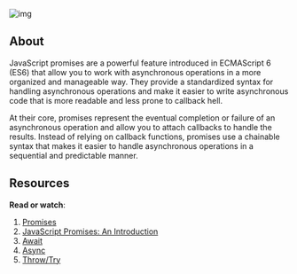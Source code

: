 ![img](https://assets.imaginablefutures.com/media/images/ALX_Logo.max-200x150.png)

## About
JavaScript promises are a powerful feature introduced in ECMAScript 6 (ES6) that allow you to work with asynchronous operations in a more organized and manageable way. They provide a standardized syntax for handling asynchronous operations and make it easier to write asynchronous code that is more readable and less prone to callback hell.

At their core, promises represent the eventual completion or failure of an asynchronous operation and allow you to attach callbacks to handle the results. Instead of relying on callback functions, promises use a chainable syntax that makes it easier to handle asynchronous operations in a sequential and predictable manner.

## Resources
__Read or watch__:
1. [Promises](https://developer.mozilla.org/en-US/docs/Web/JavaScript/Reference/Global_Objects/Promise)
2. [JavaScript Promises: An Introduction](https://web.dev/promises/)
3. [Await](https://developer.mozilla.org/en-US/docs/Web/JavaScript/Reference/Operators/await)
4. [Async](https://developer.mozilla.org/en-US/docs/Web/JavaScript/Reference/Statements/async_function)
5. [Throw/Try](https://developer.mozilla.org/en-US/docs/Web/JavaScript/Reference/Statements/throw)